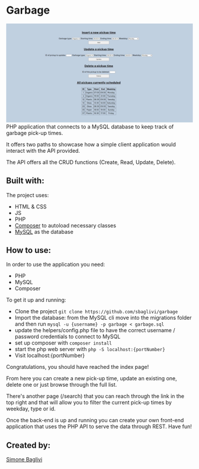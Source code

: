 # Garbage
![Website image](./views/assets/images/website-ss.jpg)
PHP application that connects to a MySQL database to keep track of garbage pick-up times.

It offers two paths to showcase how a simple client application would interact with the API provided. 

The API offers all the CRUD functions (Create, Read, Update, Delete).

## Built with:
The project uses:
- HTML & CSS
- JS
- PHP
- [Composer](https://getcomposer.org/) to autoload necessary classes
- [MySQL](https://www.mysql.com/) as the database

## How to use:
In order to use the application you need:
- PHP
- MySQL
- Composer

To get it up and running:
- Clone the project `git clone https://github.com/sbaglivi/garbage`
- Import the database: from the MySQL cli move into the migrations folder and then run `mysql -u {username} -p garbage < garbage.sql`
- update the helpers/config.php file to have the correct username / password credentials to connect to MySQL
- set up composer with `composer install`
- start the php web server with `php -S localhost:{portNumber}`
- Visit localhost:{portNumber}

Congratulations, you should have reached the index page! 

From here you can create a new pick-up time, update an existing one, delete one or just browse through the full list. 

There's another page (/search) that you can reach through the link in the top right and that will allow you to filter the current pick-up times by weekday, type or id.

Once the back-end is up and running you can create your own front-end application that uses the PHP API to serve the data through REST.
Have fun!

## Created by:
[Simone Baglivi](https:/github.com/sbaglivi)
